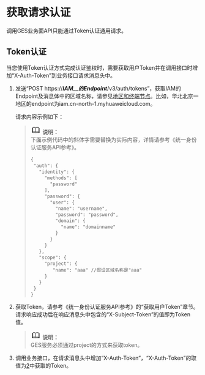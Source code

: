 # 获取请求认证<a name="ges_03_0112"></a>

调用GES业务面API只能通过Token认证通用请求。

## Token认证<a name="zh-cn_topic_0094388456_section7823611184055"></a>

当您使用Token认证方式完成认证鉴权时，需要获取用户Token并在调用接口时增加“X-Auth-Token”到业务接口请求消息头中。

1.  发送“POST https://**_IAM__的Endpoint_**/v3/auth/tokens”，获取IAM的Endpoint及消息体中的区域名称，请参见[地区和终端节点](https://developer.huaweicloud.com/endpoint?IAM)。比如，华北北京一地区的endpoint为iam.cn-north-1.myhuaweicloud.com。

    请求内容示例如下：

    >![](public_sys-resources/icon-note.gif) **说明：**   
    >下面示例代码中的斜体字需要替换为实际内容，详情请参考《统一身份认证服务API参考》。  
    >```  
    >{   
    >  "auth": {   
    >    "identity": {   
    >      "methods": [   
    >        "password"   
    >      ],   
    >      "password": {   
    >        "user": {   
    >          "name": "username",   
    >          "password": "password",   
    >          "domain": {   
    >            "name": "domainname"   
    >          }   
    >        }   
    >      }   
    >    },   
    >    "scope": {   
    >      "project": {   
    >         "name": "aaa" //假设区域名称是"aaa"  
    >      }   
    >    }   
    >  }   
    >}  
    >```  

2.  <a name="ges_03_0005_li853031184055"></a>获取Token，请参考《统一身份认证服务API参考》的“获取用户Token”章节。请求响应成功后在响应消息头中包含的“X-Subject-Token”的值即为Token值。

    >![](public_sys-resources/icon-note.gif) **说明：**   
    >GES服务必须通过project的方式来获取token。  

3.  调用业务接口，在请求消息头中增加“X-Auth-Token”，“X-Auth-Token”的取值为[2](#ges_03_0005_li853031184055)中获取的Token。

